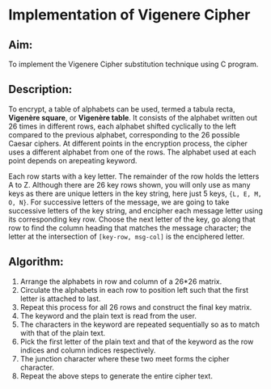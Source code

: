 # Implementation of Vigenere Cipher

## Aim:

To implement the Vigenere Cipher substitution technique using C program.

## Description:

To encrypt, a table of alphabets can be used, termed a tabula recta, **Vigenère square**, or **Vigenère table**.
It consists of the alphabet written out 26 times in different rows, each alphabet shifted cyclically to the left compared to the previous alphabet, corresponding to the 26 possible Caesar ciphers.
At different points in the encryption process, the cipher uses a different alphabet from one of the rows.
The alphabet used at each point depends on arepeating keyword.

Each row starts with a key letter. The remainder of the row holds the letters A to Z.
Although there are 26 key rows shown, you will only use as many keys as there are unique
letters in the key string, here just 5 keys, `{L, E, M, O, N}`. For successive letters of the
message, we are going to take successive letters of the key string, and encipher each message
letter using its corresponding key row. Choose the next letter of the key, go along that row to find the column heading that matches the message character; the letter at the intersection of
`[key-row, msg-col]` is the enciphered letter.

## Algorithm:

1. Arrange the alphabets in row and column of a 26\*26 matrix.
2. Circulate the alphabets in each row to position left such that the first letter is attached to last.
3. Repeat this process for all 26 rows and construct the final key matrix.
4. The keyword and the plain text is read from the user.
5. The characters in the keyword are repeated sequentially so as to match with that of the plain text.
6. Pick the first letter of the plain text and that of the keyword as the row indices and column indices respectively.
7. The junction character where these two meet forms the cipher character.
8. Repeat the above steps to generate the entire cipher text.
